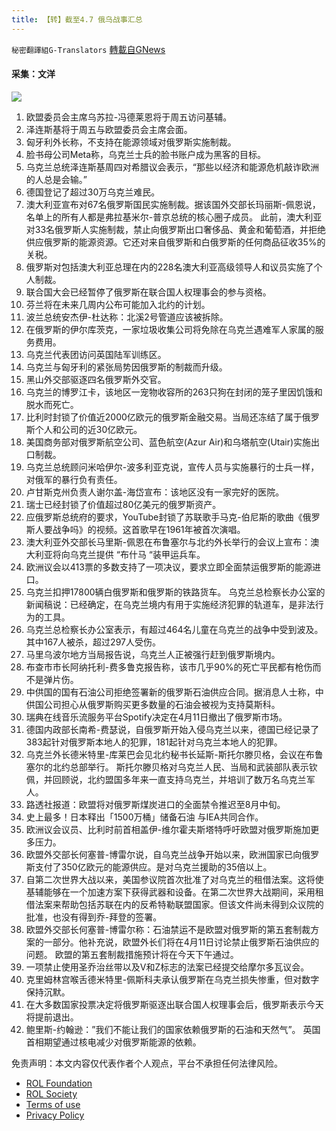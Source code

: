 ```yaml
---
title: 【转】截至4.7 俄乌战事汇总
---
```

`秘密翻譯組G-Translators` [轉載自GNews](https://gnews.org/zh-hans/2305372/)

#### 采集：文洋
![](https://assets.gnews.org/wp-content/uploads/2022/04/16493550561.png)
1. 欧盟委员会主席乌苏拉-冯德莱恩将于周五访问基辅。
2. 泽连斯基将于周五与欧盟委员会主席会面。
3. 匈牙利外长称，不支持在能源领域对俄罗斯实施制裁。
4. 脸书母公司Meta称，乌克兰士兵的脸书账户成为黑客的目标。
5. 乌克兰总统泽连斯基周四对希腊议会表示，“那些以经济和能源危机敲诈欧洲的人总是会输。”
6. 德国登记了超过30万乌克兰难民。
7. 澳大利亚宣布对67名俄罗斯国民实施制裁。据该国外交部长玛丽斯-佩恩说，名单上的所有人都是弗拉基米尔-普京总统的核心圈子成员。
此前，澳大利亚对33名俄罗斯人实施制裁，禁止向俄罗斯出口奢侈品、黄金和葡萄酒，并拒绝供应俄罗斯的能源资源。它还对来自俄罗斯和白俄罗斯的任何商品征收35%的关税。
8. 俄罗斯对包括澳大利亚总理在内的228名澳大利亚高级领导人和议员实施了个人制裁。
9. 联合国大会已经暂停了俄罗斯在联合国人权理事会的参与资格。
10. 芬兰将在未来几周内公布可能加入北约的计划。
11. 波兰总统安杰伊-杜达称：北溪2号管道应该被拆除。
12. 在俄罗斯的伊尔库茨克，一家垃圾收集公司将免除在乌克兰遇难军人家属的服务费用。
13. 乌克兰代表团访问英国陆军训练区。
14. 乌克兰与匈牙利的紧张局势因俄罗斯的制裁而升级。
15. 黑山外交部驱逐四名俄罗斯外交官。
16. 乌克兰的博罗江卡，该地区一宠物收容所的263只狗在封闭的笼子里因饥饿和脱水而死亡。
17. 比利时封锁了价值近2000亿欧元的俄罗斯金融交易。当局还冻结了属于俄罗斯个人和公司的近30亿欧元。
18. 美国商务部对俄罗斯航空公司、蓝色航空(Azur Air)和乌塔航空(Utair)实施出口制裁。
19. 乌克兰总统顾问米哈伊尔-波多利亚克说，宣传人员与实施暴行的士兵一样，对俄军的暴行负有责任。
20. 卢甘斯克州负责人谢尔盖-海岱宣布：该地区没有一家完好的医院。
21. 瑞士已经封锁了价值超过80亿美元的俄罗斯资产。
22. 应俄罗斯总统府的要求，YouTube封锁了苏联歌手马克-伯尼斯的歌曲《俄罗斯人要战争吗》的视频。这首歌早在1961年被首次演唱。
23. 澳大利亚外交部长马里斯-佩恩在布鲁塞尔与北约外长举行的会议上宣布：澳大利亚将向乌克兰提供 “布什马 “装甲运兵车。
24. 欧洲议会以413票的多数支持了一项决议，要求立即全面禁运俄罗斯的能源进口。
25. 乌克兰扣押17800辆白俄罗斯和俄罗斯的铁路货车。
乌克兰总检察长办公室的新闻稿说：已经确定，在乌克兰境内有用于实施经济犯罪的轨道车，是非法行为的工具。
26. 乌克兰总检察长办公室表示，有超过464名儿童在乌克兰的战争中受到波及。其中167人被杀，超过297人受伤。
27. 马里乌波尔地方当局报告说，乌克兰人正被强行赶到俄罗斯境内。
28. 布查市市长阿纳托利-费多鲁克报告称，该市几乎90%的死亡平民都有枪伤而不是弹片伤。
29. 中供国的国有石油公司拒绝签署新的俄罗斯石油供应合同。据消息人士称，中供国公司担心从俄罗斯购买更多数量的石油会被视为支持莫斯科。
30. 瑞典在线音乐流服务平台Spotify决定在4月11日撤出了俄罗斯市场。
31. 德国内政部长南希-费瑟说，自俄罗斯开始入侵乌克兰以来，德国已经记录了383起针对俄罗斯本地人的犯罪，181起针对乌克兰本地人的犯罪。
32. 乌克兰外长德米特里-库莱巴会见北约秘书长延斯-斯托尔滕贝格，会议在布鲁塞尔的北约总部举行。
斯托尔滕贝格对乌克兰人民、当局和武装部队表示钦佩，并回顾说，北约盟国多年来一直支持乌克兰，并培训了数万名乌克兰军人。
33. 路透社报道：欧盟将对俄罗斯煤炭进口的全面禁令推迟至8月中旬。
34. 史上最多！日本释出「1500万桶」储备石油 与IEA共同合作。
35. 欧洲议会议员、比利时前首相盖伊-维尔霍夫斯塔特呼吁欧盟对俄罗斯施加更多压力。
36. 欧盟外交部长何塞普-博雷尔说，自乌克兰战争开始以来，欧洲国家已向俄罗斯支付了350亿欧元的能源供应。是对乌克兰援助的35倍以上。
37. 自第二次世界大战以来，美国参议院首次批准了对乌克兰的租借法案。这将使基辅能够在一个加速方案下获得武器和设备。在第二次世界大战期间，采用租借法案来帮助包括苏联在内的反希特勒联盟国家。但该文件尚未得到众议院的批准，也没有得到乔-拜登的签署。
38. 欧盟外交部长何塞普-博雷尔称：石油禁运不是欧盟对俄罗斯的第五套制裁方案的一部分。他补充说，欧盟外长们将在4月11日讨论禁止俄罗斯石油供应的问题。
欧盟的第五套制裁措施预计将在今天下午通过。
39. 一项禁止使用圣乔治丝带以及V和Z标志的法案已经提交给摩尔多瓦议会。
40. 克里姆林宫喉舌德米特里-佩斯科夫承认俄罗斯在乌克兰损失惨重，但对数字保持沉默。
41. 在大多数国家投票决定将俄罗斯驱逐出联合国人权理事会后，俄罗斯表示今天将提前退出。
42. 鲍里斯-约翰逊：”我们不能让我们的国家依赖俄罗斯的石油和天然气”。
英国首相期望通过核电减少对俄罗斯能源的依赖。


 

免责声明：本文内容仅代表作者个人观点，平台不承担任何法律风险。

- [ROL Foundation](https://rolfoundation.org/)
- [ROL Society](https://rolsociety.org/)
- [Terms of use](https://gnews.org/terms-of-use-3/)
- [Privacy Policy](https://gnews.org/privacy-policy/)
